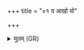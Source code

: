 +++
title = "०१ य आखो यो"

+++
<details><summary>मूलम् (GR)</summary>

य आखो यो व्युखो  
वीणवाँ इह सर्पति ।  
तं परि परिभेषजं  
वृश्चिकजम्भनम् असि ॥
</details>